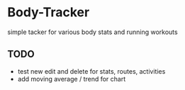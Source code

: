 # Body-Tracker
simple tacker for various body stats and running workouts

## TODO
- test new edit and delete for stats, routes, activities
- add moving average / trend for chart